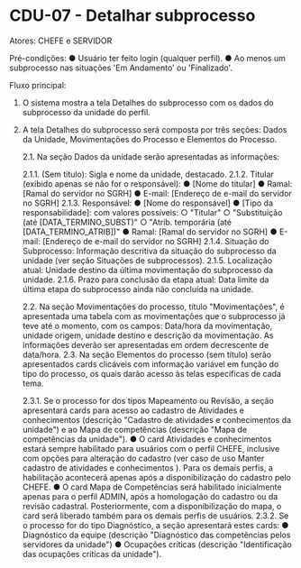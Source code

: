 # CDU-07 - Detalhar subprocesso

Atores: CHEFE e SERVIDOR

Pré-condições:
● Usuário ter feito login (qualquer perfil).
● Ao menos um subprocesso nas situações 'Em Andamento' ou 'Finalizado'.

Fluxo principal:

1. O sistema mostra a tela Detalhes do subprocesso com os dados do subprocesso da unidade do perfil.
2. A tela Detalhes do subprocesso será composta por três seções: Dados da Unidade, Movimentações do Processo e Elementos
   do Processo.

   2.1. Na seção Dados da unidade serão apresentadas as informações:

   2.1.1. (Sem título): Sigla e nome da unidade, destacado.
   2.1.2. Titular (exibido apenas se não for o responsável):
   ● [Nome do titular]
   ● Ramal: [Ramal do servidor no SGRH]
   ● E-mail: [Endereço de e-mail do servidor no SGRH]
   2.1.3. Responsável:
   ● [Nome do responsável]
   ● [Tipo da responsabilidade]: com valores possíveis:
   ○ "Titular"
   ○ "Substituição (até [DATA_TERMINO_SUBST)"
   ○ "Atrib. temporária (até [DATA_TERMINO_ATRIB])"
   ● Ramal: [Ramal do servidor no SGRH]
   ● E-mail: [Endereço de e-mail do servidor no SGRH]
   2.1.4. Situação do Subprocesso: Informação descritiva da situação do subprocesso da unidade (ver seção Situações de
   subprocessos).
   2.1.5. Localização atual: Unidade destino da última movimentação do subprocesso da unidade.
   2.1.6. Prazo para conclusão da etapa atual: Data limite da última etapa do subprocesso ainda não concluída na
   unidade.

   2.2. Na seção Movimentações do processo, título "Movimentações", é apresentada uma tabela com as movimentações que o
   subprocesso já teve até o momento, com os campos: Data/hora da movimentação, unidade origem, unidade destino e
   descrição da movimentação. As informações deverão ser apresentadas em ordem decrescente de data/hora.
   2.3. Na seção Elementos do processo (sem título) serão apresentados cards clicáveis com informação variável em função
   do tipo do processo, os quais darão acesso às telas específicas de cada tema.

   2.3.1. Se o processo for dos tipos Mapeamento ou Revisão, a seção apresentará cards para acesso ao cadastro de
   Atividades e conhecimentos (descrição "Cadastro de atividades e conhecimentos da unidade") e ao Mapa de
   competências (descrição "Mapa de competências da unidade").
   ● O card Atividades e conhecimentos estará sempre habilitado para usuários com o perfil CHEFE, inclusive com opções
   para alteração do cadastro (ver caso de uso Manter cadastro de atividades e conhecimentos ). Para os demais perfis, a
   habilitação acontecerá apenas após a disponibilização do cadastro pelo CHEFE.
   ● O card Mapa de Competências será habilitado inicialmente apenas para o perfil ADMIN, após a homologação do cadastro
   ou da revisão cadastral. Posteriormente, com a disponibilização do mapa, o card será liberado também para os demais
   perfis de usuários.
   2.3.2. Se o processo for do tipo Diagnóstico, a seção apresentará estes cards:
   ● Diagnóstico da equipe (descrição "Diagnóstico das competências pelos servidores da unidade")
   ● Ocupações críticas (descrição "Identificação das ocupações críticas da unidade").